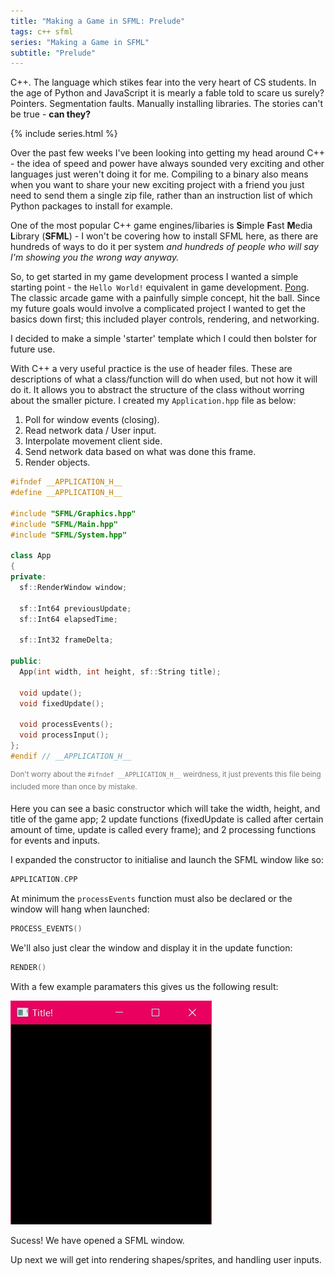 ```yaml
---
title: "Making a Game in SFML: Prelude"
tags: c++ sfml
series: "Making a Game in SFML"
subtitle: "Prelude"
---
```


C++. The language which stikes fear into the very heart of CS students. In the age of Python and JavaScript it is mearly a fable told to scare us surely? Pointers. Segmentation faults. Manually installing libraries. The stories can't be true - **can they?**

<!--more-->

{% include series.html %}

Over the past few weeks I've been looking into getting my head around C++ - the idea of speed and power have always sounded very exciting and other languages just weren't doing it for me. Compiling to a binary also means when you want to share your new exciting project with a friend you just need to send them a single zip file, rather than an instruction list of which Python packages to install for example.

One of the most popular C++ game engines/libaries is **S**imple **F**ast **M**edia **L**ibrary (**SFML**) - I won't be covering how to install SFML here, as there are hundreds of ways to do it per system _and hundreds of people who will say I'm showing you the wrong way anyway._

So, to get started in my game development process I wanted a simple starting point - the `Hello World!` equivalent in game development. [Pong](https://www.ponggame.org/pong-no-flash.php). The classic arcade game with a painfully simple concept, hit the ball. Since my future goals would involve a complicated project I wanted to get the basics down first; this included player controls, rendering, and networking.

I decided to make a simple 'starter' template which I could then bolster for future use.

With C++ a very useful practice is the use of header files. These are descriptions of what a class/function will do when used, but not how it will do it. It allows you to abstract the structure of the class without worring about the smaller picture. I created my `Application.hpp` file as below:

1. Poll for window events (closing).
2. Read network data / User input.
3. Interpolate movement client side.
4. Send network data based on what was done this frame.
5. Render objects.

```c++
#ifndef __APPLICATION_H__
#define __APPLICATION_H__

#include "SFML/Graphics.hpp"
#include "SFML/Main.hpp"
#include "SFML/System.hpp"

class App
{
private:
  sf::RenderWindow window;

  sf::Int64 previousUpdate;
  sf::Int64 elapsedTime;

  sf::Int32 frameDelta;

public:
  App(int width, int height, sf::String title);

  void update();
  void fixedUpdate();

  void processEvents();
  void processInput();
};
#endif // __APPLICATION_H__
```
<sup style="color: #777">Don't worry about the `#ifndef __APPLICATION_H__` weirdness, it just prevents this file being included more than once by mistake.</sup>

Here you can see a basic constructor which will take the width, height, and title of the game app; 2 update functions (fixedUpdate is called after certain amount of time, update is called every frame); and 2 processing functions for events and inputs.

I expanded the constructor to initialise and launch the SFML window like so:
```c++
APPLICATION.CPP
```

At minimum the `processEvents` function must also be declared or the window will hang when launched:
```c++
PROCESS_EVENTS()
```

We'll also just clear the window and display it in the update function:
```c++
RENDER()
```

With a few example paramaters this gives us the following result:

![Woo hoo](/assets/images/sfml-intro-1.JPG)

Sucess! We have opened a SFML window. 

Up next we will get into rendering shapes/sprites, and handling user inputs.